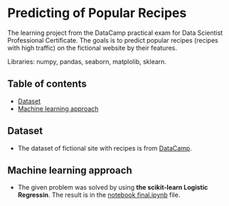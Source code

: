 # Predicting of Popular Recipes

The learning project from the DataCamp practical exam for Data Scientist Professional Certificate. The goals is to predict popular recipes (recipes with high traffic) on the fictional website by their features.

Libraries: numpy, pandas, seaborn, matplolib, sklearn.


## Table of contents
- [Dataset](#dataset)
- [Machine learning approach](#machine-learning-approach)


## Dataset

- The dataset of fictional site with recipes is from [DataCamp](https://github.com/am-tropin/recipes-traffic/blob/main/recipe_site_traffic_2212.csv).


## Machine learning approach

- The given problem was solved by using **the scikit-learn Logistic Regressin**. The result is in the [notebook final.ipynb](https://github.com/am-tropin/recipes-traffic/blob/main/notebook%20final.ipynb) file.


